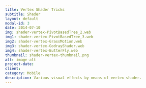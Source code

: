 ```yaml
---
title: Vertex Shader Tricks
subtitle: Shader
layout: default
modal-id: 3
date: 2014-07-10
img: shader-vertex-PivotBasedTree_2.web
img1: shader-vertex-PivotBasedTree_3.web
img2: shader-vertex-GrassMotion.web
img3: shader-vertex-GodrayShader.web
img4: shader-vertex-ButterFly.web
thumbnail: shader-vertex-thumbnail.png
alt: image-alt
project-date: 
client: 
category: Mobile
description: Various visual effects by means of vertex shader.
---
```

